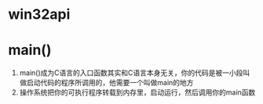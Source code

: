 # win32api
# main()
1. main()成为C语言的入口函数其实和C语言本身无关，你的代码是被一小段叫做启动代码的程序所调用的，他需要一个叫做main的地方
2. 操作系统把你的可执行程序转载到内存里，启动运行，然后调用你的main函数